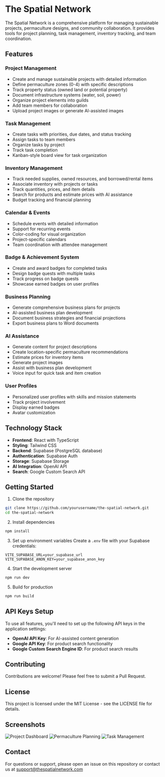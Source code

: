 # The Spatial Network

The Spatial Network is a comprehensive platform for managing sustainable projects, permaculture designs, and community collaboration. It provides tools for project planning, task management, inventory tracking, and team coordination.

## Features

### Project Management
- Create and manage sustainable projects with detailed information
- Define permaculture zones (0-4) with specific descriptions
- Track property status (owned land or potential property)
- Document infrastructure systems (water, soil, power)
- Organize project elements into guilds
- Add team members for collaboration
- Upload project images or generate AI-assisted images

### Task Management
- Create tasks with priorities, due dates, and status tracking
- Assign tasks to team members
- Organize tasks by project
- Track task completion
- Kanban-style board view for task organization

### Inventory Management
- Track needed supplies, owned resources, and borrowed/rental items
- Associate inventory with projects or tasks
- Track quantities, prices, and item details
- Search for products and estimate prices with AI assistance
- Budget tracking and financial planning

### Calendar & Events
- Schedule events with detailed information
- Support for recurring events
- Color-coding for visual organization
- Project-specific calendars
- Team coordination with attendee management

### Badge & Achievement System
- Create and award badges for completed tasks
- Design badge quests with multiple tasks
- Track progress on badge quests
- Showcase earned badges on user profiles

### Business Planning
- Generate comprehensive business plans for projects
- AI-assisted business plan development
- Document business strategies and financial projections
- Export business plans to Word documents

### AI Assistance
- Generate content for project descriptions
- Create location-specific permaculture recommendations
- Estimate prices for inventory items
- Generate project images
- Assist with business plan development
- Voice input for quick task and item creation

### User Profiles
- Personalized user profiles with skills and mission statements
- Track project involvement
- Display earned badges
- Avatar customization

## Technology Stack

- **Frontend**: React with TypeScript
- **Styling**: Tailwind CSS
- **Backend**: Supabase (PostgreSQL database)
- **Authentication**: Supabase Auth
- **Storage**: Supabase Storage
- **AI Integration**: OpenAI API
- **Search**: Google Custom Search API

## Getting Started

1. Clone the repository
```bash
git clone https://github.com/yourusername/the-spatial-network.git
cd the-spatial-network
```

2. Install dependencies
```bash
npm install
```

3. Set up environment variables
Create a `.env` file with your Supabase credentials:
```
VITE_SUPABASE_URL=your_supabase_url
VITE_SUPABASE_ANON_KEY=your_supabase_anon_key
```

4. Start the development server
```bash
npm run dev
```

5. Build for production
```bash
npm run build
```

## API Keys Setup

To use all features, you'll need to set up the following API keys in the application settings:

- **OpenAI API Key**: For AI-assisted content generation
- **Google API Key**: For product search functionality
- **Google Custom Search Engine ID**: For product search results

## Contributing

Contributions are welcome! Please feel free to submit a Pull Request.

## License

This project is licensed under the MIT License - see the LICENSE file for details.

## Screenshots

![Project Dashboard](https://images.unsplash.com/photo-1542831371-29b0f74f9713?ixlib=rb-1.2.1&auto=format&fit=crop&w=1350&q=80)
![Permaculture Planning](https://images.unsplash.com/photo-1530836369250-ef72a3f5cda8?ixlib=rb-1.2.1&auto=format&fit=crop&w=1350&q=80)
![Task Management](https://images.unsplash.com/photo-1484480974693-6ca0a78fb36b?ixlib=rb-1.2.1&auto=format&fit=crop&w=1350&q=80)

## Contact

For questions or support, please open an issue on this repository or contact us at support@thespatialnetwork.com
